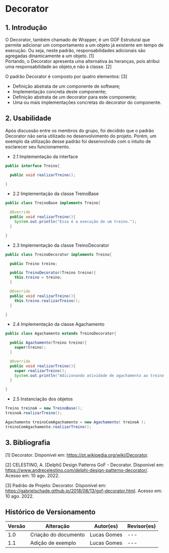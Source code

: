 # Decorator

## 1. Introdução
O Decorator, também chamado de Wrapper, é um GOF Estrutural que permite adicionar um comportamento a um objeto já existente em tempo de execução. Ou seja, neste padrão, responsabilidades adicionais são 
agregadas dinamicamente a um objeto. [1] </br>
Portando, o Decorator apresenta uma alternativa às heranças, pois atribui uma responsabilidade ao objeto,e não à classe. [2]

O padrão Decorator é composto por quatro elementos: [3] 
* Definição abstrata de um componente de software;
* Implementação concreta deste componente;
* Definição abstrata de um decorator para este componente;
* Uma ou mais implementações concretas do decorator do componente.

## 2. Usabilidade
Após discussão entre os membros do grupo, foi decidido que o padrão Decorator não seria utilizado no desenvolvimento do projeto. Porém, um exemplo da utilização desse padrão foi desenvolvido com o intuito de esclarecer seu funcionamento.

* 2.1 Implementação da interface

```java
public interface Treino{

  public void realizarTreino();

}
```
* 2.2 Implementação da classe TreinoBase

```java
public class TreinoBase implements Treino{

  @Override
  public void realizarTreino(){
    System.out.println("Essa é a execução de um treino.");
  }

}
```
* 2.3 Implementação da classe TreinoDecorator

```java
public class TreinoDecorator implements Treino{

  public Treino treino;

  public TreinoDecorator(Treino treino){
    this.treino = treino;
  }

  @Override
  public void realizarTreino(){
    this.treino.realizarTreino();
  }

}
```
* 2.4 Implementação da classe Agachamento

```java
public class Agachamento extends TreinoDecorator{

  public Agachamento(Treino treino){
    super(treino);
  }

  @Override
  public void realizarTreino(){
    super.realizarTreino();
    System.out.println("Adicionando atividade de agachamento ao treino.");
  }

}
```
* 2.5 Instanciação dos objetos

```java
Treino treinoA = new TreinoBase();
treinoA.realizarTreino();

Agachamento treinoComAgachamento = new Agachamento( treinoA );
treinoComAgachamento.realizarTreino();
```


## 3. Bibliografia

[1] Decorator. Disponível em: <https://pt.wikipedia.org/wiki/Decorator>.

[2] CELESTINO, A. [Delphi] Design Patterns GoF - Decorator. Disponível em: <https://www.andrecelestino.com/delphi-design-patterns-decorator/>. Acesso em: 10 ago. 2022.

[3] Padrão de Projeto: Decorator. Disponível em: <https://gabrielschade.github.io/2018/08/13/gof-decorator.html>. Acesso em: 10 ago. 2022.


## Histórico de Versionamento

| Versão | Alteração                        | Autor(es)    | Revisor(es) |
| ------ | -------------------------------- | ------------ | ----------- |
| 1.0    | Criação do documento             | Lucas Gomes | ---         |
| 1.1    | Adição de exemplo             | Lucas Gomes | ---         |

